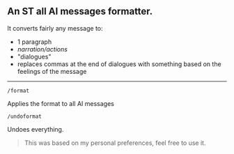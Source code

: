 ## An ST all AI messages formatter.
It converts fairly any message to:
- 1 paragraph
- *narration/actions*
- "dialogues"
- replaces commas at the end of dialogues with something based on the feelings of the message

---

```
/format
```
Applies the format to all AI messages
```
/undoformat
```
Undoes everything.

> This was based on my personal preferences, feel free to use it.
